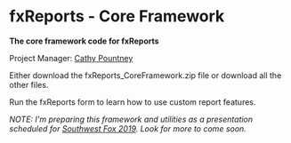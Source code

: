 # fxReports - Core Framework

**The core framework code for fxReports**

Project Manager: [Cathy Pountney](https://github.com/frontier2000)

Either download the fxReports_CoreFramework.zip file or download all the other files.

Run the fxReports form to learn how to use custom report features.

*NOTE: I'm preparing this framework and utilities as a presentation scheduled for [Southwest Fox 2019](www.swfox.net). Look for more to come soon.*
